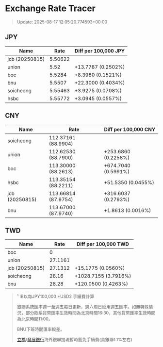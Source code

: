 # Exchange Rate Tracer

> Update: 2025-08-17 12:05:20.774593+00:00

## JPY

| Name           |    Rate | Diff per 100,000 JPY   |
|----------------|---------|------------------------|
| jcb (20250815) | 5.50622 |                        |
| union          | 5.52    | +13.7787 (0.2502%)     |
| boc            | 5.5284  | +8.3980 (0.1521%)      |
| bnu            | 5.5507  | +22.3000 (0.4034%)     |
| soicheong      | 5.55463 | +3.9275 (0.0708%)      |
| hsbc           | 5.55772 | +3.0945 (0.0557%)      |

## CNY

| Name           | Rate                | Diff per 100,000 CNY   |
|----------------|---------------------|------------------------|
| soicheong      | 112.37161	(88.9904) |                        |
| union          | 112.62530	(88.7900) | +253.6860 (0.2258%)    |
| boc            | 113.30000	(88.2613) | +674.7040 (0.5991%)    |
| hsbc           | 113.35154	(88.2211) | +51.5350 (0.0455%)     |
| jcb (20250815) | 113.66814	(87.9754) | +316.6037 (0.2793%)    |
| bnu            | 113.67000	(87.9740) | +1.8613 (0.0016%)      |

## TWD

| Name           |    Rate | Diff per 100,000 TWD   |
|----------------|---------|------------------------|
| boc            |  0      |                        |
| union          | 27.1161 |                        |
| jcb (20250815) | 27.1312 | +15.1775 (0.0560%)     |
| soicheong      | 28.16   | +1028.7155 (3.7916%)   |
| bnu            | 28.28   | +120.0500 (0.4263%)    |


> ¹ IB以每JPY100,000 +USD2 手續費計算
>
> 銀聯系統匯率週一至週五每日更新，週六周日延用週五匯率。如無特殊情況，部分歐系貨幣匯率生效時間為北京時間16:30，其他貨幣匯率生效時間為北京時間11:00。
>
> BNU下班時間匯率較差。
>
> [立橋](https://www.wlbank.com.mo/uploads/ueditor/file/20181211/1544536513900230.pdf)/[發展銀行](https://www.mdb.com.mo/Service_Charges_20230728.pdf)海外銀聯提現暫時豁免手續費(貴銀聯1.1%左右)

